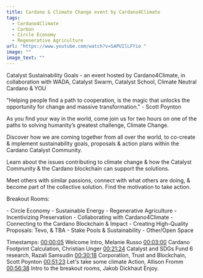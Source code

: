 ```yaml
---
title: Cardano & Climate Change event by Cardano4Climate
tags:
  - Cardano4Climate
  - Carbon
  - Circle Economy
  - Regenerative Agriculture
url: "https://www.youtube.com/watch?v=SAPUIlLFYio "
image: ""
image_text: ""
---
```


Catalyst Sustainability Goals - an event hosted by Cardano4Climate, in collaboration with WADA, Catalyst Swarm, Catalyst School, Climate Neutral Cardano & YOU

"Helping people find a path to cooperation, is the magic that unlocks the opportunity for change and massive transformation." - Scott Poynton

As you find your way in the world, come join us for two hours on one of the paths to solving humanity’s greatest challenge, Climate Change.

Discover how we are coming together from all over the world, to co-create & implement sustainability goals, proposals & action plans within the Cardano Catalyst Community.

Learn about the issues contributing to climate change & how the Catalyst Community & the Cardano blockchain can support the solutions.

Meet others with similar passions, connect with what others are doing, & become part of the collective solution. Find the motivation to take action.

Breakout Rooms:

\- Circle Economy - Sustainable Energy - Regenerative Agriculture - Incentivizing Preservation - Collaborating with Cardano4Climate - Connecting to the Cardano Blockchain & Impact - Creating High-Quality Proposals: Tevo, & TBA - Stake Pools & Sustainability - Other/Open Space

Timestamps: [00:00:05](https://www.youtube.com/watch?v=SAPUIlLFYio&t=5s) Welcome Intro, Melanie Russo [00:03:00](https://www.youtube.com/watch?v=SAPUIlLFYio&t=180s) Cardano Footprint Calculation, Christian Unger [00:21:24](https://www.youtube.com/watch?v=SAPUIlLFYio&t=1284s) Catalyst and SDGs Fund 6 research, Razali Samsudin [00:30:18](https://www.youtube.com/watch?v=SAPUIlLFYio&t=1818s) Corporation, Trust and Blockchain, Scott Poynton [00:51:23](https://www.youtube.com/watch?v=SAPUIlLFYio&t=3083s) Let's take some climate Action, Allison Fromm [00:56:38](https://www.youtube.com/watch?v=SAPUIlLFYio&t=3398s) Intro to the breakout rooms, Jakob Dickhaut Enjoy.
